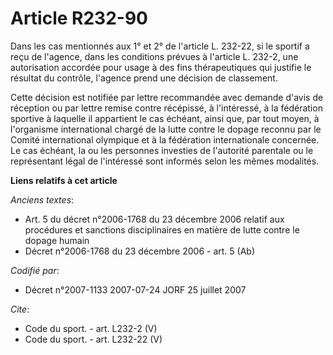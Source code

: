 # Article R232-90

Dans les cas mentionnés aux 1° et 2° de l'article L. 232-22, si le sportif a reçu de l'agence, dans les conditions prévues à
l'article L. 232-2, une autorisation accordée pour usage à des fins thérapeutiques qui justifie le résultat du contrôle,
l'agence prend une décision de classement.

Cette décision est notifiée par lettre recommandée avec demande d'avis de réception ou par lettre remise contre récépissé, à
l'intéressé, à la fédération sportive à laquelle il appartient le cas échéant, ainsi que, par tout moyen, à l'organisme
international chargé de la lutte contre le dopage reconnu par le Comité international olympique et à la fédération
internationale concernée. Le cas échéant, la ou les personnes investies de l'autorité parentale ou le représentant légal de
l'intéressé sont informés selon les mêmes modalités.

**Liens relatifs à cet article**

_Anciens textes_:

  - Art. 5 du décret n°2006-1768 du 23 décembre 2006 relatif aux procédures et sanctions disciplinaires en matière de lutte contre le dopage humain
  - Décret n°2006-1768 du 23 décembre 2006 - art. 5 (Ab)

_Codifié par_:

  - Décret n°2007-1133 2007-07-24 JORF 25 juillet 2007

_Cite_:

  - Code du sport. - art. L232-2 (V)
  - Code du sport. - art. L232-22 (V)
